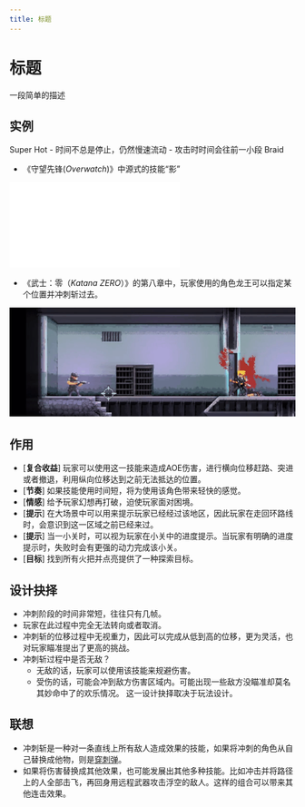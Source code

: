 ```yaml
---
title: 标题 
---
```


# 标题
一段简单的描述

## 实例

Super Hot
    - 时间不总是停止，仍然慢速流动
    - 攻击时时间会往前一小段
Braid

- 《守望先锋(*Overwatch*)》中源式的技能“影”

<iframe src="{{ site.url }}/videos/源式-影.mp4" frameborder="0"> </iframe>

- 《武士：零（*Katana ZERO*）》的第八章中，玩家使用的角色龙王可以指定某个位置并冲刺斩过去。

![武士零中的龙王冲刺斩](/images/冲刺斩-龙王.gif)

## 作用
- [**复合收益**] 玩家可以使用这一技能来造成AOE伤害，进行横向位移赶路、突进或者撤退，利用纵向位移达到之前无法抵达的位置。
- [**节奏**] 如果技能使用时间短，将为使用该角色带来轻快的感觉。
- [**情感**] 给予玩家幻想再打破，迫使玩家面对困境。
- [**提示**] 在大场景中可以用来提示玩家已经经过该地区，因此玩家在走回环路线时，会意识到这一区域之前已经来过。
- [**提示**] 当一小关时，可以视为玩家在小关中的进度提示。当玩家有明确的进度提示时，失败时会有更强的动力完成该小关。
- [**目标**] 找到所有火把并点亮提供了一种探索目标。


## 设计抉择
- 冲刺阶段的时间非常短，往往只有几帧。
- 玩家在此过程中完全无法转向或者取消。
- 冲刺斩的位移过程中无视重力，因此可以完成从低到高的位移，更为灵活，也对玩家瞄准提出了更高的挑战。
- 冲刺斩过程中是否无敌？
    - 无敌的话，玩家可以使用该技能来规避伤害。
    - 受伤的话，可能会冲到敌方伤害区域内。可能出现一些敌方没瞄准却莫名其妙命中了的欢乐情况。
    这一设计抉择取决于玩法设计。

## 联想
- 冲刺斩是一种对一条直线上所有敌人造成效果的技能，如果将冲刺的角色从自己替换成他物，则是[穿刺弹]()。
- 如果将伤害替换成其他效果，也可能发展出其他多种技能。比如冲击并将路径上的人全部击飞，再回身用远程武器攻击浮空的敌人。这样的组合可以带来其他连击效果。